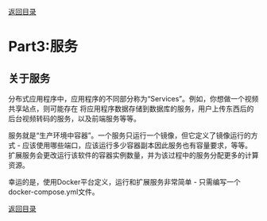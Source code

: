 [返回目录](/README.md)

# Part3:服务

## 关于服务

分布式应用程序中，应用程序的不同部分称为“Services”。例如，你想做一个视频共享站点，则可能存在 将应用程序数据存储到数据库的服务，用户上传东西后的后台视频转码的服务，以及前端服务等等。

服务就是“生产环境中容器”。一个服务只运行一个镜像，但它定义了镜像运行的方式 - 应该使用哪些端口，应该运行多少容器副本因此服务也有容量要求，等等。 扩展服务会更改运行该软件的容器实例数量，并为该过程中的服务分配更多的计算资源。

幸运的是，使用Docker平台定义，运行和扩展服务非常简单 - 只需编写一个docker-compose.yml文件。

[返回目录](/README.md)
